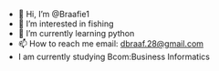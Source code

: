 - 👋 Hi, I’m @Braafie1
- 👀 I’m interested in fishing
- 🌱 I’m currently learning python
- 📫 How to reach me email: dbraaf.28@gmail.com
- I am currently studying Bcom:Business Informatics

<!---
Braafie1/Braafie1 is a ✨ special ✨ repository because its `README.md` (this file) appears on your GitHub profile.
You can click the Preview link to take a look at your changes.
--->

